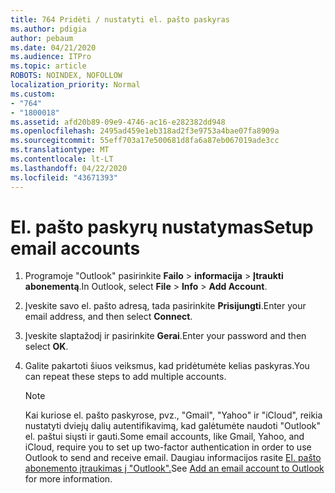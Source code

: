 ```yaml
---
title: 764 Pridėti / nustatyti el. pašto paskyras
ms.author: pdigia
author: pebaum
ms.date: 04/21/2020
ms.audience: ITPro
ms.topic: article
ROBOTS: NOINDEX, NOFOLLOW
localization_priority: Normal
ms.custom:
- "764"
- "1800018"
ms.assetid: afd20b89-09e9-4746-ac16-e282382dd948
ms.openlocfilehash: 2495ad459e1eb318ad2f3e9753a4bae07fa8909a
ms.sourcegitcommit: 55eff703a17e500681d8fa6a87eb067019ade3cc
ms.translationtype: MT
ms.contentlocale: lt-LT
ms.lasthandoff: 04/22/2020
ms.locfileid: "43671393"
---
```

# <a name="setup-email-accounts"></a><span data-ttu-id="32963-102">El. pašto paskyrų nustatymas</span><span class="sxs-lookup"><span data-stu-id="32963-102">Setup email accounts</span></span>

1. <span data-ttu-id="32963-103">Programoje "Outlook" pasirinkite **Failo** > **informacija** > **Įtraukti abonementą**.</span><span class="sxs-lookup"><span data-stu-id="32963-103">In Outlook, select **File** > **Info** > **Add Account**.</span></span>

2. <span data-ttu-id="32963-104">Įveskite savo el. pašto adresą, tada pasirinkite **Prisijungti**.</span><span class="sxs-lookup"><span data-stu-id="32963-104">Enter your email address, and then select **Connect**.</span></span>

3. <span data-ttu-id="32963-105">Įveskite slaptažodį ir pasirinkite **Gerai**.</span><span class="sxs-lookup"><span data-stu-id="32963-105">Enter your password and then select **OK**.</span></span>

4. <span data-ttu-id="32963-106">Galite pakartoti šiuos veiksmus, kad pridėtumėte kelias paskyras.</span><span class="sxs-lookup"><span data-stu-id="32963-106">You can repeat these steps to add multiple accounts.</span></span>

    > [!NOTE]
    > <span data-ttu-id="32963-107">Kai kuriose el. pašto paskyrose, pvz., "Gmail", "Yahoo" ir "iCloud", reikia nustatyti dviejų dalių autentifikavimą, kad galėtumėte naudoti "Outlook" el. paštui siųsti ir gauti.</span><span class="sxs-lookup"><span data-stu-id="32963-107">Some email accounts, like Gmail, Yahoo, and iCloud, require you to set up two-factor authentication in order to use Outlook to send and receive email.</span></span> <span data-ttu-id="32963-108">Daugiau informacijos rasite [El. pašto abonemento įtraukimas į "Outlook".](https://support.office.com/article/6e27792a-9267-4aa4-8bb6-c84ef146101b.aspx)</span><span class="sxs-lookup"><span data-stu-id="32963-108">See [Add an email account to Outlook](https://support.office.com/article/6e27792a-9267-4aa4-8bb6-c84ef146101b.aspx) for more information.</span></span>
  